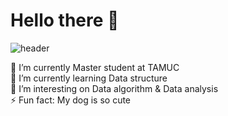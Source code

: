 # Hello there 👋

![header](https://capsule-render.vercel.app/api?type=cylinder&color=auto&text=Welcome&height=300&fontSize=100)



🔭 I’m currently Master student at TAMUC   
🌱 I’m currently learning Data structure   
👯 I’m interesting on Data algorithm & Data analysis   
⚡ Fun fact: My dog is so cute   
